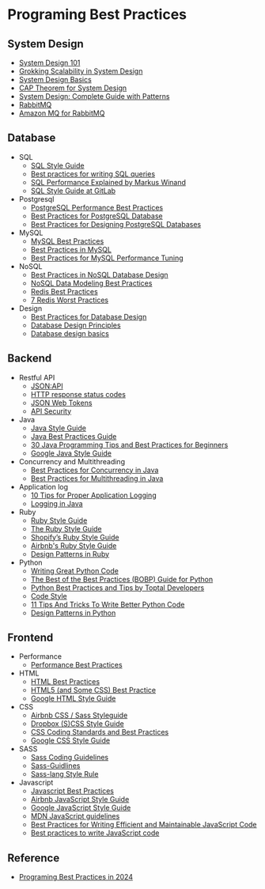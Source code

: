 # Programing Best Practices
## System Design
   * [System Design 101](https://github.com/ByteByteGoHq/system-design-101)
   * [Grokking Scalability in System Design](https://www.designgurus.io/blog/grokking-system-design-scalability)
   * [System Design Basics](https://www.designgurus.io/blog/high-availability-system-design-basics)
   * [CAP Theorem for System Design](https://www.turing.com/kb/cap-theorem-for-system-design#consistency-&-availability-(ca-database))
   * [System Design: Complete Guide with Patterns](https://swimm.io/learn/system-design/system-design-complete-guide-with-patterns-examples-and-techniques)
   * [RabbitMQ](https://www.cloudamqp.com/blog/part1-rabbitmq-best-practice.html?gad_source=1&gclid=CjwKCAiA7t6sBhAiEiwAsaieYrpUFi8wBK548G7iHJWedXE0UbHaD-S5ZhvDcUnXTFv8AqbExQSTQBoCHYwQAvD_BwE)
   * [Amazon MQ for RabbitMQ](https://docs.aws.amazon.com/amazon-mq/latest/developer-guide/best-practices-rabbitmq.html)
## Database
   * SQL
     - [SQL Style Guide](https://www.sqlstyle.guide)
     - [Best practices for writing SQL queries](https://www.metabase.com/learn/sql-questions/sql-best-practices)
     - [SQL Performance Explained by Markus Winand](https://use-the-index-luke.com/)
     - [SQL Style Guide at GitLab](https://about.gitlab.com/handbook/business-technology/data-team/platform/sql-style-guide/)
   * Postgresql
     - [PostgreSQL Performance Best Practices](https://www.adservio.fr/post/postgresql-performance-best-practices)
     - [Best Practices for PostgreSQL Database](https://www.e2enetworks.com/blog/best-practices-for-postgresql-database)
     - [Best Practices for Designing PostgreSQL Databases](https://appmaster.io/blog/best-practices-for-designing-postgresql-databases)
   * MySQL
     - [MySQL Best Practices](https://wpdatatables.com/mysql-best-practices/)
     - [Best Practices in MySQL](https://crayondata.ai/top-10-best-practices-in-mysql/)
     - [Best Practices for MySQL Performance Tuning](https://www.turing.com/kb/best-practices-for-mysql-performance-tuning)
   * NoSQL
     - [Best Practices in NoSQL Database Design](https://dev.to/ahmed2929/designing-for-document-databases-pio)
     - [NoSQL Data Modeling Best Practices](https://www.scylladb.com/2023/12/14/nosql-data-modeling-best-practices/)
     - [Redis Best Practices](https://www.dragonflydb.io/guides/redis-best-practices)
     - [7 Redis Worst Practices](https://redis.com/blog/7-redis-worst-practices/)
   * Design
     - [Best Practices for Database Design](https://modeldba.com/guides/best-practices-for-database-design/)
     - [Database Design Principles](https://vertabelo.com/blog/database-design-principles/)
     - [Database design basics](https://support.microsoft.com/en-us/office/database-design-basics-eb2159cf-1e30-401a-8084-bd4f9c9ca1f5)

## Backend
   * Restful API
     - [JSON:API](https://jsonapi.org/)
     - [HTTP response status codes](https://developer.mozilla.org/en-US/docs/Web/HTTP/Status)
     - [JSON Web Tokens](https://jwt.io/introduction)
     - [API Security](https://roadmap.sh/best-practices/api-security)
   * Java
     - [Java Style Guide](https://github.com/raywenderlich/java-style-guide)
     - [Java Best Practices Guide](https://howtodoinjava.com/java-best-practices/)
     - [30 Java Programming Tips and Best Practices for Beginners](https://www.javacodegeeks.com/2015/06/java-programming-tips-best-practices-beginners.html)
     - [Google Java Style Guide](https://google.github.io/styleguide/javaguide.html)
   * Concurrency and Multithreading
     - [Best Practices for Concurrency in Java](https://www.techrepublic.com/article/java-concurrency-best-practices/)
     - [Best Practices for Multithreading in Java](https://www.developer.com/java/java-multithreading-best-practices/)
   * Application log
     - [10 Tips for Proper Application Logging](https://www.javacodegeeks.com/2011/01/10-tips-proper-application-logging.html)
     - [Logging in Java](https://javarevisited.blogspot.com/2011/05/top-10-tips-on-logging-in-java.html)
   * Ruby
     - [Ruby Style Guide](https://github.com/airbnb/ruby)
     - [The Ruby Style Guide](https://github.com/bbatsov/ruby-style-guide)
     - [Shopify’s Ruby Style Guide ](https://github.com/Shopify/ruby-style-guide)
     - [Airbnb's Ruby Style Guide](https://github.com/airbnb/ruby)
     - [Design Patterns in Ruby](https://refactoring.guru/design-patterns/ruby)
   * Python
     - [Writing Great Python Code](https://docs.python-guide.org/#writing-great-python-code)
     - [The Best of the Best Practices (BOBP) Guide for Python](https://gist.github.com/sloria/7001839)
     - [Python Best Practices and Tips by Toptal Developers](https://www.toptal.com/python/tips-and-practices)
     - [Code Style](https://docs.python-guide.org/writing/style/)
     - [11 Tips And Tricks To Write Better Python Code](https://www.python-engineer.com/posts/11-tips-to-write-better-python-code/)
     - [Design Patterns in Python](https://refactoring.guru/design-patterns/python)

## Frontend
   * Performance
     - [Performance Best Practices](https://roadmap.sh/best-practices/frontend-performance)
   * HTML
     - [HTML Best Practices](https://github.com/hail2u/html-best-practices)
     - [HTML5 (and Some CSS) Best Practice](https://www.codeproject.com/Tips/666578/HTML-and-Some-CSS-Best-Practice)
     - [Google HTML Style Guide](https://google.github.io/styleguide/htmlcssguide.html#HTML)
   * CSS
     - [Airbnb CSS / Sass Styleguide](https://github.com/airbnb/css)
     - [Dropbox (S)CSS Style Guide](https://github.com/dropbox/css-style-guide)
     - [CSS Coding Standards and Best Practices](https://github.com/stevekwan/best-practices/blob/master/css/bt-practices.md)
     - [Google CSS Style Guide](https://google.github.io/styleguide/htmlcssguide.html#CSS)
   * SASS
     - [Sass Coding Guidelines](https://github.com/bigcommerce/sass-style-guide)
     - [Sass-Guidlines](https://github.com/blackfalcon/Sass-Guidlines/blob/master/SASS-Guidelines.md)
     - [Sass-lang Style Rule](https://sass-lang.com/documentation/style-rules)
   * Javascript
     - [Javascript Best Practices](https://www.drupal.org/docs/develop/standards/javascript/)
     - [Airbnb JavaScript Style Guide](https://github.com/airbnb/javascript)
     - [Google JavaScript Style Guide](https://google.github.io/styleguide/jsguide.html)
     - [MDN JavaScript guidelines](https://developer.mozilla.org/en-US/docs/MDN/Guidelines/Code_guidelines/JavaScript)
     - [Best Practices for Writing Efficient and Maintainable JavaScript Code](https://codedamn.com/news/javascript/best-practices-for-writing-javascript-code)
     - [Best practices to write JavaScript code](https://www.codementor.io/@riza/best-practices-to-write-javascript-code-238xt11q41)
## Reference
   - [Programing Best Practices in 2024](https://github.com/dereknguyen269/programing-best-practices-in-2024)
